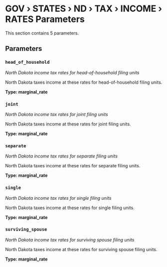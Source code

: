 # GOV › STATES › ND › TAX › INCOME › RATES Parameters

This section contains 5 parameters.

## Parameters

### `head_of_household`
*North Dakota income tax rates for head-of-household filing units*

North Dakota taxes income at these rates for head-of-household filing units.

**Type: marginal_rate**


### `joint`
*North Dakota income tax rates for joint filing units*

North Dakota taxes income at these rates for joint filing units.

**Type: marginal_rate**


### `separate`
*North Dakota income tax rates for separate filing units*

North Dakota taxes income at these rates for separate filing units.

**Type: marginal_rate**


### `single`
*North Dakota income tax rates for single filing units*

North Dakota taxes income at these rates for single filing units.

**Type: marginal_rate**


### `surviving_spouse`
*North Dakota income tax rates for surviving spouse filing units*

North Dakota taxes income at these rates for surviving spouse filing units.

**Type: marginal_rate**

